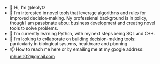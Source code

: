 - 👋 Hi, I’m @leolytz 
- 👀 I’m interested in novel tools that leverage algorithms and rules for improved decision-making. My professional background is in policy, though I am passionate about business development and creating novel tools to solve problems.
- 🌱 I’m currently learning Python, with my next steps being SQL and C++.
- 💞️ I’m looking to collaborate on building decision-making tools: particularly in biological systems, healthcare and planning 
- 📫 How to reach me here or by emailing me at my google address: mhuels02@gmail.com

<!---
leolytz/leolytz is a ✨ special ✨ repository because its `README.md` (this file) appears on your GitHub profile.
You can click the Preview link to take a look at your changes.
--->
